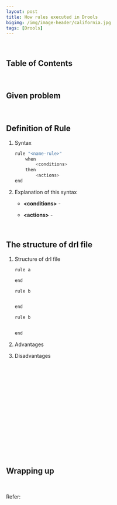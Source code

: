 ```yaml
---
layout: post
title: How rules executed in Drools
bigimg: /img/image-header/california.jpg
tags: [Drools]
---
```




<br>

## Table of Contents





<br>


## Given problem





<br>

## Definition of Rule

1. Syntax

    ```java
    rule "<name-rule>"
        when
            <conditions>
        then
            <actions>
    end
    ```

2. Explanation of this syntax

    - **\<conditions\>** - 

    - **\<actions\>** - 


<br>

## The structure of drl file

1. Structure of drl file

    ```java
    rule a

    end

    rule b


    end

    rule b


    end
    ```



2. Advantages




3. Disadvantages

<br>

## 







<br>

## 





<br>

## 





<br>

## 





<br>

## 





<br>


## Wrapping up





<br>

Refer:

[]()

